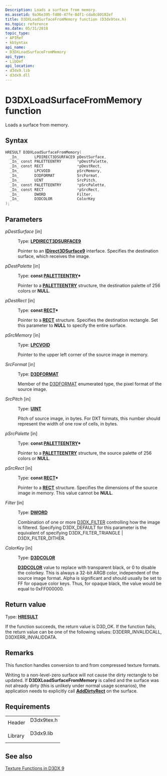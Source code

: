 ```yaml
---
Description: Loads a surface from memory.
ms.assetid: 9a36e395-fd00-47fe-8df1-cda8c80182ef
title: D3DXLoadSurfaceFromMemory function (D3dx9tex.h)
ms.topic: reference
ms.date: 05/31/2018
topic_type:
- APIRef
- kbSyntax
api_name:
- D3DXLoadSurfaceFromMemory
api_type:
- LibDef
api_location:
- d3dx9.lib
- d3dx9.dll
---
```


# D3DXLoadSurfaceFromMemory function

Loads a surface from memory.

## Syntax


```C++
HRESULT D3DXLoadSurfaceFromMemory(
  _In_       LPDIRECT3DSURFACE9 pDestSurface,
  _In_ const PALETTEENTRY       *pDestPalette,
  _In_ const RECT               *pDestRect,
  _In_       LPCVOID            pSrcMemory,
  _In_       D3DFORMAT          SrcFormat,
  _In_       UINT               SrcPitch,
  _In_ const PALETTEENTRY       *pSrcPalette,
  _In_ const RECT               *pSrcRect,
  _In_       DWORD              Filter,
  _In_       D3DCOLOR           ColorKey
);
```



## Parameters

<dl> <dt>

*pDestSurface* \[in\]
</dt> <dd>

Type: **[**LPDIRECT3DSURFACE9**](/windows/win32/api/d3d9helper/nn-d3d9helper-idirect3dsurface9)**

Pointer to an [**IDirect3DSurface9**](/windows/win32/api/d3d9helper/nn-d3d9helper-idirect3dsurface9) interface. Specifies the destination surface, which receives the image.

</dd> <dt>

*pDestPalette* \[in\]
</dt> <dd>

Type: **const [**PALETTEENTRY**](/windows/win32/api/wingdi/ns-wingdi-paletteentry)\***

Pointer to a [**PALETTEENTRY**](/windows/win32/api/wingdi/ns-wingdi-paletteentry) structure, the destination palette of 256 colors or **NULL**.

</dd> <dt>

*pDestRect* \[in\]
</dt> <dd>

Type: **const [**RECT**](/previous-versions//dd162897(v=vs.85))\***

Pointer to a [**RECT**](/previous-versions//dd162897(v=vs.85)) structure. Specifies the destination rectangle. Set this parameter to **NULL** to specify the entire surface.

</dd> <dt>

*pSrcMemory* \[in\]
</dt> <dd>

Type: **[**LPCVOID**](../winprog/windows-data-types.md)**

Pointer to the upper left corner of the source image in memory.

</dd> <dt>

*SrcFormat* \[in\]
</dt> <dd>

Type: **[D3DFORMAT](d3dformat.md)**

Member of the [D3DFORMAT](d3dformat.md) enumerated type, the pixel format of the source image.

</dd> <dt>

*SrcPitch* \[in\]
</dt> <dd>

Type: **[**UINT**](../winprog/windows-data-types.md)**

Pitch of source image, in bytes. For DXT formats, this number should represent the width of one row of cells, in bytes.

</dd> <dt>

*pSrcPalette* \[in\]
</dt> <dd>

Type: **const [**PALETTEENTRY**](/windows/win32/api/wingdi/ns-wingdi-paletteentry)\***

Pointer to a [**PALETTEENTRY**](/windows/win32/api/wingdi/ns-wingdi-paletteentry) structure, the source palette of 256 colors or **NULL**.

</dd> <dt>

*pSrcRect* \[in\]
</dt> <dd>

Type: **const [**RECT**](/previous-versions//dd162897(v=vs.85))\***

Pointer to a [**RECT**](/previous-versions//dd162897(v=vs.85)) structure. Specifies the dimensions of the source image in memory. This value cannot be **NULL**.

</dd> <dt>

*Filter* \[in\]
</dt> <dd>

Type: **[**DWORD**](../winprog/windows-data-types.md)**

Combination of one or more [D3DX\_FILTER](d3dx-filter.md) controlling how the image is filtered. Specifying D3DX\_DEFAULT for this parameter is the equivalent of specifying D3DX\_FILTER\_TRIANGLE \| D3DX\_FILTER\_DITHER.

</dd> <dt>

*ColorKey* \[in\]
</dt> <dd>

Type: **[**D3DCOLOR**](d3dcolor.md)**

[**D3DCOLOR**](d3dcolor.md) value to replace with transparent black, or 0 to disable the colorkey. This is always a 32-bit ARGB color, independent of the source image format. Alpha is significant and should usually be set to FF for opaque color keys. Thus, for opaque black, the value would be equal to 0xFF000000.

</dd> </dl>

## Return value

Type: **[**HRESULT**](https://msdn.microsoft.com/library/Bb401631(v=MSDN.10).aspx)**

If the function succeeds, the return value is D3D\_OK. If the function fails, the return value can be one of the following values: D3DERR\_INVALIDCALL, D3DXERR\_INVALIDDATA.

## Remarks

This function handles conversion to and from compressed texture formats.

Writing to a non-level-zero surface will not cause the dirty rectangle to be updated. If **D3DXLoadSurfaceFromMemory** is called and the surface was not already dirty (this is unlikely under normal usage scenarios), the application needs to explicitly call [**AddDirtyRect**](/windows/win32/api/d3d9helper/nf-d3d9helper-idirect3dtexture9-adddirtyrect) on the surface.

## Requirements



|                    |                                                                                       |
|--------------------|---------------------------------------------------------------------------------------|
| Header<br/>  | <dl> <dt>D3dx9tex.h</dt> </dl> |
| Library<br/> | <dl> <dt>D3dx9.lib</dt> </dl>  |



## See also

<dl> <dt>

[Texture Functions in D3DX 9](dx9-graphics-reference-d3dx-functions-texture.md)
</dt> </dl>

 

 